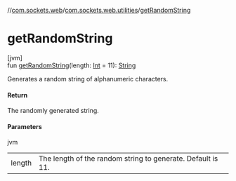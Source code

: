 //[com.sockets.web](../../index.md)/[com.sockets.web.utilities](index.md)/[getRandomString](get-random-string.md)

# getRandomString

[jvm]\
fun [getRandomString](get-random-string.md)(length: [Int](https://kotlinlang.org/api/latest/jvm/stdlib/kotlin/-int/index.html) = 11): [String](https://kotlinlang.org/api/latest/jvm/stdlib/kotlin/-string/index.html)

Generates a random string of alphanumeric characters.

#### Return

The randomly generated string.

#### Parameters

jvm

| | |
|---|---|
| length | The length of the random string to generate. Default is 11. |
